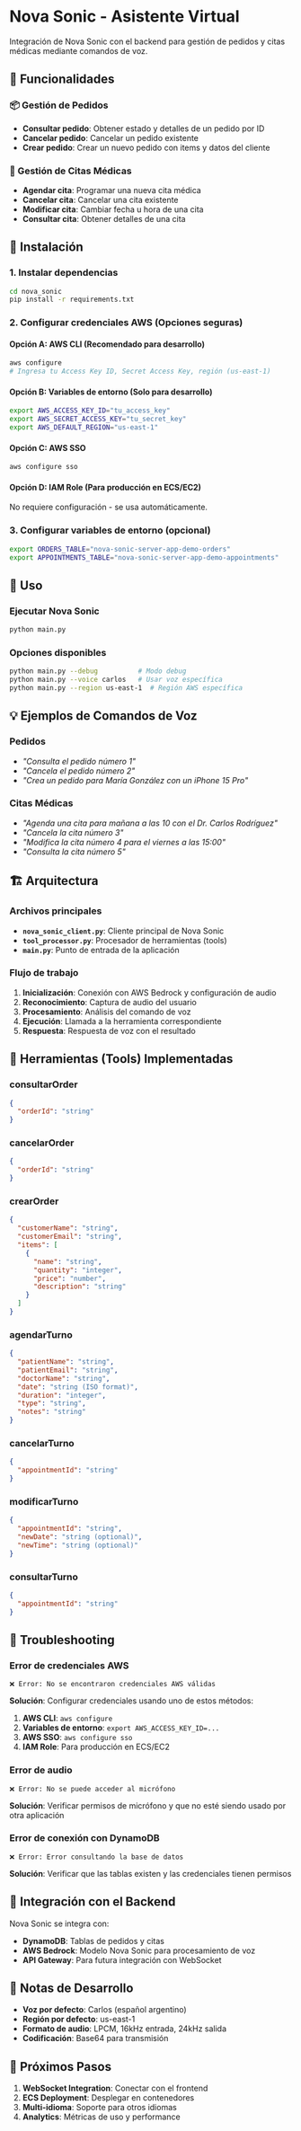 # Nova Sonic - Asistente Virtual

Integración de Nova Sonic con el backend para gestión de pedidos y citas médicas mediante comandos de voz.

## 🎯 Funcionalidades

### 📦 Gestión de Pedidos
- **Consultar pedido**: Obtener estado y detalles de un pedido por ID
- **Cancelar pedido**: Cancelar un pedido existente
- **Crear pedido**: Crear un nuevo pedido con items y datos del cliente

### 🏥 Gestión de Citas Médicas
- **Agendar cita**: Programar una nueva cita médica
- **Cancelar cita**: Cancelar una cita existente
- **Modificar cita**: Cambiar fecha u hora de una cita
- **Consultar cita**: Obtener detalles de una cita

## 🚀 Instalación

### 1. Instalar dependencias
```bash
cd nova_sonic
pip install -r requirements.txt
```

### 2. Configurar credenciales AWS (Opciones seguras)

#### Opción A: AWS CLI (Recomendado para desarrollo)
```bash
aws configure
# Ingresa tu Access Key ID, Secret Access Key, región (us-east-1)
```

#### Opción B: Variables de entorno (Solo para desarrollo)
```bash
export AWS_ACCESS_KEY_ID="tu_access_key"
export AWS_SECRET_ACCESS_KEY="tu_secret_key"
export AWS_DEFAULT_REGION="us-east-1"
```

#### Opción C: AWS SSO
```bash
aws configure sso
```

#### Opción D: IAM Role (Para producción en ECS/EC2)
No requiere configuración - se usa automáticamente.

### 3. Configurar variables de entorno (opcional)
```bash
export ORDERS_TABLE="nova-sonic-server-app-demo-orders"
export APPOINTMENTS_TABLE="nova-sonic-server-app-demo-appointments"
```

## 🎤 Uso

### Ejecutar Nova Sonic
```bash
python main.py
```

### Opciones disponibles
```bash
python main.py --debug          # Modo debug
python main.py --voice carlos   # Usar voz específica
python main.py --region us-east-1  # Región AWS específica
```

## 💡 Ejemplos de Comandos de Voz

### Pedidos
- *"Consulta el pedido número 1"*
- *"Cancela el pedido número 2"*
- *"Crea un pedido para María González con un iPhone 15 Pro"*

### Citas Médicas
- *"Agenda una cita para mañana a las 10 con el Dr. Carlos Rodríguez"*
- *"Cancela la cita número 3"*
- *"Modifica la cita número 4 para el viernes a las 15:00"*
- *"Consulta la cita número 5"*

## 🏗️ Arquitectura

### Archivos principales
- **`nova_sonic_client.py`**: Cliente principal de Nova Sonic
- **`tool_processor.py`**: Procesador de herramientas (tools)
- **`main.py`**: Punto de entrada de la aplicación

### Flujo de trabajo
1. **Inicialización**: Conexión con AWS Bedrock y configuración de audio
2. **Reconocimiento**: Captura de audio del usuario
3. **Procesamiento**: Análisis del comando de voz
4. **Ejecución**: Llamada a la herramienta correspondiente
5. **Respuesta**: Respuesta de voz con el resultado

## 🔧 Herramientas (Tools) Implementadas

### consultarOrder
```json
{
  "orderId": "string"
}
```

### cancelarOrder
```json
{
  "orderId": "string"
}
```

### crearOrder
```json
{
  "customerName": "string",
  "customerEmail": "string",
  "items": [
    {
      "name": "string",
      "quantity": "integer",
      "price": "number",
      "description": "string"
    }
  ]
}
```

### agendarTurno
```json
{
  "patientName": "string",
  "patientEmail": "string",
  "doctorName": "string",
  "date": "string (ISO format)",
  "duration": "integer",
  "type": "string",
  "notes": "string"
}
```

### cancelarTurno
```json
{
  "appointmentId": "string"
}
```

### modificarTurno
```json
{
  "appointmentId": "string",
  "newDate": "string (optional)",
  "newTime": "string (optional)"
}
```

### consultarTurno
```json
{
  "appointmentId": "string"
}
```

## 🐛 Troubleshooting

### Error de credenciales AWS
```
❌ Error: No se encontraron credenciales AWS válidas
```
**Solución**: Configurar credenciales usando uno de estos métodos:
1. **AWS CLI**: `aws configure`
2. **Variables de entorno**: `export AWS_ACCESS_KEY_ID=...`
3. **AWS SSO**: `aws configure sso`
4. **IAM Role**: Para producción en ECS/EC2

### Error de audio
```
❌ Error: No se puede acceder al micrófono
```
**Solución**: Verificar permisos de micrófono y que no esté siendo usado por otra aplicación

### Error de conexión con DynamoDB
```
❌ Error: Error consultando la base de datos
```
**Solución**: Verificar que las tablas existen y las credenciales tienen permisos

## 🔄 Integración con el Backend

Nova Sonic se integra con:
- **DynamoDB**: Tablas de pedidos y citas
- **AWS Bedrock**: Modelo Nova Sonic para procesamiento de voz
- **API Gateway**: Para futura integración con WebSocket

## 📝 Notas de Desarrollo

- **Voz por defecto**: Carlos (español argentino)
- **Región por defecto**: us-east-1
- **Formato de audio**: LPCM, 16kHz entrada, 24kHz salida
- **Codificación**: Base64 para transmisión

## 🚧 Próximos Pasos

1. **WebSocket Integration**: Conectar con el frontend
2. **ECS Deployment**: Desplegar en contenedores
3. **Multi-idioma**: Soporte para otros idiomas
4. **Analytics**: Métricas de uso y performance 